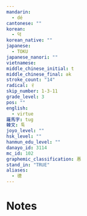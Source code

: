 ```yaml
---
mandarin:
  - dé
cantonese: ""
korean:
  - 덕
korean_native: ""
japanese:
  - TOKU
japanese_nanori: ""
vietnamese:
middle_chinese_initial: t
middle_chinese_final: ək
stroke_count: "14"
radical: 彳
skip_number: 1-3-11
grade_level: 3
pos: ""
english:
  - virtue
羅馬字: tug
韓文: 툭
joyo_level: ""
hsk_level: ""
hanmun_edu_level: ""
danayo_id: 3114
mc_id: 102
graphemic_classification: 惪
stand_in: "TRUE"
aliases:
  - 德
---
```


# Notes
